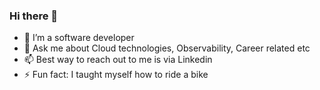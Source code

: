 ### Hi there 👋

- 🔭 I’m a software developer
- 💬 Ask me about Cloud technologies, Observability, Career related etc
- 📫 Best way to reach out to me is via Linkedin
- ⚡ Fun fact: I taught myself how to ride a bike
<!--
**IAMebonyhope/iamebonyhope** is a ✨ _special_ ✨ repository because its `README.md` (this file) appears on your GitHub profile.

Here are some ideas to get you started:

- 🔭 I’m currently working on developing a personlity analyzer
- 🌱 I’m currently learning about Cloud technologies and Devops
- 👯 I’m looking to collaborate on anything cloud related
- 🤔 I’m looking for help with ...
- 💬 Ask me about ...
- 📫 How to reach me: ...
- 😄 Pronouns: ...
- ⚡ Fun fact: ...
-->
